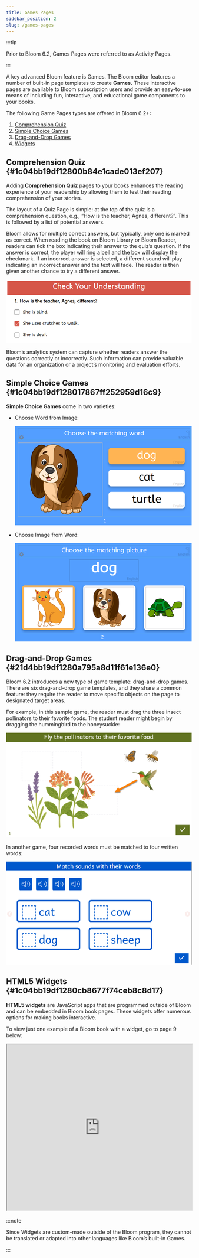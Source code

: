 ```yaml
---
title: Games Pages
sidebar_position: 2
slug: /games-pages
---
```




:::tip

Prior to Bloom 6.2, Games Pages were referred to as Activity Pages.

:::




A key advanced Bloom feature is Games. The Bloom editor features a number of built-in page templates to create **Games.** These interactive pages are available to Bloom subscription users and provide an easy-to-use means of including fun, interactive, and educational game components to your books. 


The following Game Pages types are offered in Bloom 6.2+:

1. [Comprehension Quiz](/games-pages#1c04bb19df12800b84e1cade013ef207)
2. [Simple Choice Games](/games-pages#1c04bb19df128017867ff252959d16c9)
3. [Drag-and-Drop Games](/games-pages#21d4bb19df1280a795a8d11f61e136e0)
4. [Widgets](/games-pages#1c04bb19df1280cb8677f74ceb8c8d17)

## Comprehension Quiz {#1c04bb19df12800b84e1cade013ef207}


Adding **Comprehension Quiz** pages to your books enhances the reading experience of your readership by allowing them to test their reading comprehension of your stories.


The layout of a Quiz Page is simple: at the top of the quiz is a comprehension question, e.g., “How is the teacher, Agnes, different?”. This is followed by a list of potential answers. 


Bloom allows for multiple correct answers, but typically, only one is marked as correct. When reading the book on Bloom Library or Bloom Reader, readers can tick the box indicating their answer to the quiz’s question. If the answer is correct, the player will ring a bell and the box will display the checkmark. If an incorrect answer is selected, a different sound will play indicating an incorrect answer and the text will fade. The reader is then given another chance to try a different answer.


![](./games-pages.1c04bb19-df12-80f1-92ad-c98663fab0c6.png)


Bloom’s analytics system can capture whether readers answer the questions correctly or incorrectly. Such information can provide valuable data for an organization or a project’s monitoring and evaluation efforts.


## Simple Choice Games {#1c04bb19df128017867ff252959d16c9}


**Simple Choice Games** come in two varieties:

- Choose Word from Image:

	![](./games-pages.36a30f9b-d211-4eb3-befb-ee68a0271d96.png)

- Choose Image from Word:

	![](./games-pages.bfe77277-9473-4455-92eb-0ada91360b1c.png)


## Drag-and-Drop Games {#21d4bb19df1280a795a8d11f61e136e0}


Bloom 6.2 introduces a new type of game template: drag-and-drop games. There are six drag-and-drop game templates, and they share a common feature: they require the reader to move specific objects on the page to designated target areas.


For example, in this sample game, the reader must drag the three insect pollinators to their favorite foods. The student reader might begin by dragging the hummingbird to the honeysuckle:


![](./games-pages.21d4bb19-df12-80e1-9767-cc07debf2262.png)


In another game, four recorded words must be matched to four written words:


![](./games-pages.21d4bb19-df12-8067-974b-cb104f1346fb.png)


## HTML5 Widgets {#1c04bb19df1280cb8677f74ceb8c8d17}


**HTML5 widgets** are JavaScript apps that are programmed outside of Bloom and can be embedded in Bloom book pages. These widgets offer numerous options for making books interactive.


To view just one example of a Bloom book with a widget, go to page 9 below:


<iframe width="100%" height="450px" allow="fullscreen" allowFullScreen={true}
  src="https://bloomlibrary.org/bloom-player/bloomplayer.htm?url=https://s3.amazonaws.com/bloomharvest/educationforlife@sil.org/dce90651-e17a-4f28-a135-42fd3327c137/bloomdigital/index.htm&initiallyShowAppBar=false&paused=true&allowToggleAppBar=true&independent=false&host=docs.bloomlibrary.org"></iframe>


:::note

Since Widgets are custom-made outside of the Bloom program, they cannot be translated or adapted into other languages like Bloom’s built-in Games. 

:::



